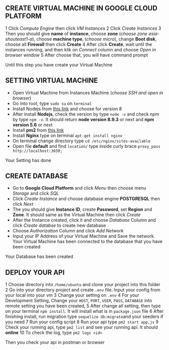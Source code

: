 ## CREATE VIRTUAL MACHINE IN GOOGLE CLOUD PLATFORM
1 Click *Compute Engine* then click *VM Instances*
2 Click *Create Instances*
3 Then you should give __name__ of __instance__, choose __zone__  (_choose zone asia-shouteast1-a_), choose __machine type__, (_choose micro_), change __Boot disk__, choose all __Firewall__ then click __Create__
4 After click __Create__, wait until the instances running, and then klik on _Connect_ column and choose _Open in browser window_
5 After choose that, you will have command prompt

Until this step you have create your Virtual Machine

## SETTING VIRTUAL MACHINE

* Open Virtual Machine from Instances Machine (_choose SSH and open in browser_)
* Go into root, type `sudo su` on `terminal`
* Install Nodejs from [this link](https://nodejs.org/en/download/package-manager/#debian-and-ubuntu-based-linux-distributions) and choose for version 8
* After install **Nodejs**, check the version by type `node -v` and check npm by type `npm -v`. It should return **node version 8.9.3** or next and **npm version 5.6** or next
* Install **pm2** from [this link](http://pm2.keymetrics.io/docs/usage/quick-start/)
* Install **Nginx** type on terminal `apt-get install nginx`
* On terminal change directory type `cd /etc/nginx/sites-available`
* Open file **default** and find `location/` type inside curly brace `proxy_pass http://localhost:3030;`

Your Setting has done

## CREATE DATABASE

* Go to **Google Cloud Platform** and click _Menu_ then choose menu _Storage_ and click _SQL_
* Click _Create Instance_ and choose database engine **POSTGRESQL** then click *Next*
* The you should give **Instance ID**, create **Password**, set **Region** and **Zone**. It should same as the Virtual Machine then click _Create_
* After the Instance created, click it and choose _Database_ Column and click _Create databse_ to create new database
* Choose _Authorization_ Column and click _Add Network_
* Input your IP Address of your Virtual Machine and Save the network. Your Virtual Machine has been connected to the database that you have been created

Your Database has been created 

## DEPLOY YOUR API

1 Choose directory into `/home/ubuntu` and clone your project into this folder
2 Go into your directory project and create `.env` file. Input your config from your local into your vm
3 Change your setting on `.env` 
4 For your Development Setting, Change your `HOST`, `PORT`, `USER`, `PASS`, `DATABASE` into remote setting you have been created,
5 After change all setting, then type on your terminal `npm install`. It will install what is in `package.json` file
6 After finishing install, run migration type `sequelize db:migrate`and your seeders if you need
7 Run your config script
8 Run your api type `pm2 start app,js`
9 Check your running api, type `pm2 list` and see your running api. It should **online**
10 To check the log, type `pm2 logs <id>`

Then you check your api in postman or browser